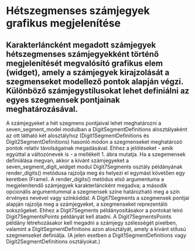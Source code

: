 # Hétszegmenses számjegyek grafikus megjelenítése
## Karakterláncként megadott számjegyek hétszegmenses számjegyekként történő megjelenítését megvalósító grafikus elem (widget), amely a számjegyek kirajzolását a szegmenseket modellező pontok alapján végzi. Különböző számjegystílusokat lehet definiálni az egyes szegmensek pontjainak meghatározásával. 
A számjegyeket a hét szegmens pontjaival lehet meghatározni a seven_segment_model modulban a DigitSegmentDefinitions alosztályaként az ott látható két alosztályhoz (Digit1SegmentDefinitions és Digit2SegmentDefinitions) hasonló módon a szegmenseket meghatározó pontok relatív távolságainak megadásával. Ehhez a jelöléseket - amik egyúttal a változónevek is - a mellékelt 1. ábra mutatja.
Ha a szegemensek definiálása megvan, akkor a kívánt számjegyeket a seven_segment_digit_widget modul Digit7Segments osztály példányának render_digits() metódusa rajzolja meg és helyezi el egymást követően egy keretben (Frame). A render_digits() metódus első argumentuma a megjelenítendő számjegyek karakterláncként megadva; a második opcionális argumentummal a szegmensek színe határozható meg a szín érvényes nevével vagy színkóddal.
A Digit7Segments a szegmensek pontjai alapján rajzolja meg a számjegyeket, a szegmenseket reprezentáló sokszögeket. Ehhez a Digit7Segments példányosításakor a pontokat leíró Digit7SegmentsPoints példányát kell átadni. A Digit7SegmentsPoints példány létrehozásakor kell megadni a számjegy szélességét pixelben, valamint a DigitSegmentDefinitions azon alosztályát, amely a kívánt stílusú szegmenseket definiálja. (A jelen esetben a Digit1SegmentDefinitions vagy Digit2SegmentDefinitions osztályokat.)
